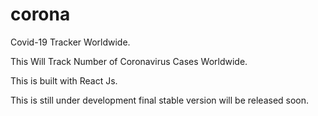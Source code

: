 # corona
Covid-19 Tracker Worldwide.

This Will Track Number of Coronavirus Cases Worldwide.

This is built with React Js.

This is still under development final stable version will be released soon.
